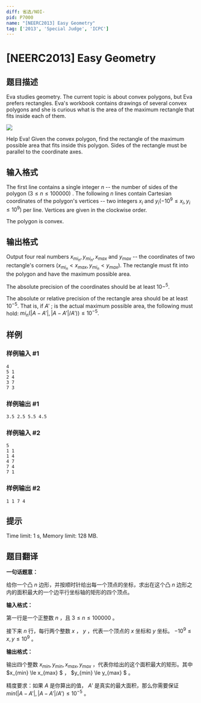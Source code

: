 ```yaml
---
diff: 省选/NOI-
pid: P7000
name: "[NEERC2013] Easy Geometry"
tag: ['2013', 'Special Judge', 'ICPC']
---
```

# [NEERC2013] Easy Geometry
## 题目描述



Eva studies geometry. The current topic is about convex polygons, but Eva prefers rectangles. Eva's workbook contains drawings of several convex polygons and she is curious what is the area of the maximum rectangle that fits inside each of them.

![](/upload/images2/eg.png)

Help Eva! Given the convex polygon, find the rectangle of the maximum possible area that fits inside this polygon. Sides of the rectangle must be parallel to the coordinate axes.


## 输入格式



The first line contains a single integer $n$ -- the number of sides of the polygon $(3 \le n \le 100 000)$ . The following $n$ lines contain Cartesian coordinates of the polygon's vertices -- two integers $x_{i}$ and $y_{i} (-10^{9} \le x_{i}, y_{i} \le 10^{9})$ per line. Vertices are given in the clockwise order.

The polygon is convex.


## 输出格式



Output four real numbers $x_{mi_n}, y_{mi_n}, x_{max}$ and $y_{max}$ -- the coordinates of two rectangle's corners $(x_{mi_n} < x_{max}, y_{mi_n} < y_{max}).$ The rectangle must fit into the polygon and have the maximum possible area.

The absolute precision of the coordinates should be at least $10-^{5}.$

The absolute or relative precision of the rectangle area should be at least $10^{-5}.$ That is, if $A'$ ; is the actual maximum possible area, the following must hold: $mi_n(|A-A'|,|A−A'|/A') ) \le 10^{-5}.$


## 样例

### 样例输入 #1
```
4
5 1
2 4
3 7
7 3

```
### 样例输出 #1
```
3.5 2.5 5.5 4.5

```
### 样例输入 #2
```
5
1 1
1 4
4 7
7 4
7 1

```
### 样例输出 #2
```
1 1 7 4

```
## 提示

Time limit: 1 s, Memory limit: 128 MB. 


## 题目翻译

**一句话题意：** 

给你一个凸 $n$ 边形，并按顺时针给出每一个顶点的坐标，求出在这个凸 $n$ 边形之内的面积最大的一个边平行坐标轴的矩形的四个顶点。

**输入格式：**

第一行是一个正整数 $n$ ，且 $3\le n \le 100000$ 。

接下来 $n$ 行，每行两个整数 $x$ ， $y$ ，代表一个顶点的 $x$ 坐标和 $y$ 坐标。 $-10^9 \le x,y \le 10^9$ 。

**输出格式：**

输出四个整数 $x_{min},y_{min},x_{max},y_{max}$ ，代表你给出的这个面积最大的矩形。其中 $x_{min} \le x_{max} $ ， $y_{min} \le y_{max} $ 。

精度要求：如果 $A$ 是你算出的值， $A'$ 是真实的最大面积，那么你需要保证 $min( |A-A'|,|A-A'|/A') \le10^{-5}$ 。
